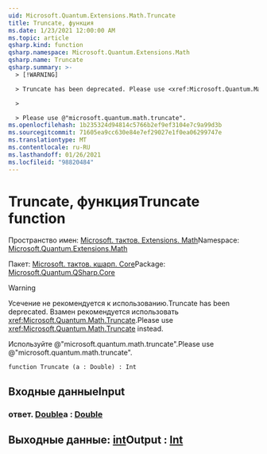```yaml
---
uid: Microsoft.Quantum.Extensions.Math.Truncate
title: Truncate, функция
ms.date: 1/23/2021 12:00:00 AM
ms.topic: article
qsharp.kind: function
qsharp.namespace: Microsoft.Quantum.Extensions.Math
qsharp.name: Truncate
qsharp.summary: >-
  > [!WARNING]

  > Truncate has been deprecated. Please use <xref:Microsoft.Quantum.Math.Truncate> instead.

  >

  > Please use @"microsoft.quantum.math.truncate".
ms.openlocfilehash: 1b235324d94814c5766b2ef9ef3104e7c9a99d3b
ms.sourcegitcommit: 71605ea9cc630e84e7ef29027e1f0ea06299747e
ms.translationtype: MT
ms.contentlocale: ru-RU
ms.lasthandoff: 01/26/2021
ms.locfileid: "98820484"
---
```

# <a name="truncate-function"></a><span data-ttu-id="66ec2-102">Truncate, функция</span><span class="sxs-lookup"><span data-stu-id="66ec2-102">Truncate function</span></span>

<span data-ttu-id="66ec2-103">Пространство имен: [Microsoft. тактов. Extensions. Math](xref:Microsoft.Quantum.Extensions.Math)</span><span class="sxs-lookup"><span data-stu-id="66ec2-103">Namespace: [Microsoft.Quantum.Extensions.Math](xref:Microsoft.Quantum.Extensions.Math)</span></span>

<span data-ttu-id="66ec2-104">Пакет: [Microsoft. тактов. кшарп. Core](https://nuget.org/packages/Microsoft.Quantum.QSharp.Core)</span><span class="sxs-lookup"><span data-stu-id="66ec2-104">Package: [Microsoft.Quantum.QSharp.Core](https://nuget.org/packages/Microsoft.Quantum.QSharp.Core)</span></span>


> [!WARNING]
> <span data-ttu-id="66ec2-105">Усечение не рекомендуется к использованию.</span><span class="sxs-lookup"><span data-stu-id="66ec2-105">Truncate has been deprecated.</span></span> <span data-ttu-id="66ec2-106">Взамен рекомендуется использовать <xref:Microsoft.Quantum.Math.Truncate>.</span><span class="sxs-lookup"><span data-stu-id="66ec2-106">Please use <xref:Microsoft.Quantum.Math.Truncate> instead.</span></span>
>
> <span data-ttu-id="66ec2-107">Используйте @"microsoft.quantum.math.truncate".</span><span class="sxs-lookup"><span data-stu-id="66ec2-107">Please use @"microsoft.quantum.math.truncate".</span></span>



```qsharp
function Truncate (a : Double) : Int
```


## <a name="input"></a><span data-ttu-id="66ec2-108">Входные данные</span><span class="sxs-lookup"><span data-stu-id="66ec2-108">Input</span></span>

### <a name="a--double"></a><span data-ttu-id="66ec2-109">ответ. [Double](xref:microsoft.quantum.lang-ref.double)</span><span class="sxs-lookup"><span data-stu-id="66ec2-109">a : [Double](xref:microsoft.quantum.lang-ref.double)</span></span>





## <a name="output--int"></a><span data-ttu-id="66ec2-110">Выходные данные: [int](xref:microsoft.quantum.lang-ref.int)</span><span class="sxs-lookup"><span data-stu-id="66ec2-110">Output : [Int](xref:microsoft.quantum.lang-ref.int)</span></span>

